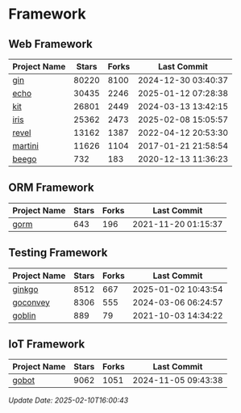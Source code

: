 # Framework

## Web Framework
| Project Name | Stars | Forks | Last Commit |
| ------------ | ----- | ----- | ----------- |
| [gin](https://github.com/gin-gonic/gin) | 80220 | 8100 | 2024-12-30 03:40:37 |
| [echo](https://github.com/labstack/echo) | 30435 | 2246 | 2025-01-12 07:28:38 |
| [kit](https://github.com/go-kit/kit) | 26801 | 2449 | 2024-03-13 13:42:15 |
| [iris](https://github.com/kataras/iris) | 25362 | 2473 | 2025-02-08 15:05:57 |
| [revel](https://github.com/revel/revel) | 13162 | 1387 | 2022-04-12 20:53:30 |
| [martini](https://github.com/go-martini/martini) | 11626 | 1104 | 2017-01-21 21:58:54 |
| [beego](https://github.com/astaxie/beego) | 732 | 183 | 2020-12-13 11:36:23 |

## ORM Framework
| Project Name | Stars | Forks | Last Commit |
| ------------ | ----- | ----- | ----------- |
| [gorm](https://github.com/jinzhu/gorm) | 643 | 196 | 2021-11-20 01:15:37 |

## Testing Framework
| Project Name | Stars | Forks | Last Commit |
| ------------ | ----- | ----- | ----------- |
| [ginkgo](https://github.com/onsi/ginkgo) | 8512 | 667 | 2025-01-02 10:43:54 |
| [goconvey](https://github.com/smartystreets/goconvey) | 8306 | 555 | 2024-03-06 06:24:57 |
| [goblin](https://github.com/franela/goblin) | 889 | 79 | 2021-10-03 14:34:22 |

## IoT Framework
| Project Name | Stars | Forks | Last Commit |
| ------------ | ----- | ----- | ----------- |
| [gobot](https://github.com/hybridgroup/gobot) | 9062 | 1051 | 2024-11-05 09:43:38 |

*Update Date: 2025-02-10T16:00:43*